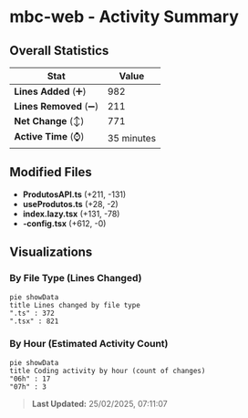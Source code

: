 # mbc-web - Activity Summary 

## Overall Statistics

| Stat                   | Value                                                             |
| ---------------------- | ----------------------------------------------------------------- |
| **Lines Added** (➕)   | 982                                          |
| **Lines Removed** (➖) | 211                                        |
| **Net Change** (↕)    | 771                |
| **Active Time** (⌚)   | 35 minutes |


## Modified Files
- **ProdutosAPI.ts** (+211, -131)
- **useProdutos.ts** (+28, -2)
- **index.lazy.tsx** (+131, -78)
- **-config.tsx** (+612, -0)

## Visualizations

### By File Type (Lines Changed)

```mermaid
pie showData
title Lines changed by file type
".ts" : 372
".tsx" : 821
```

### By Hour (Estimated Activity Count)

```mermaid
pie showData
title Coding activity by hour (count of changes)
"06h" : 17
"07h" : 3
```


> **Last Updated:** 25/02/2025, 07:11:07